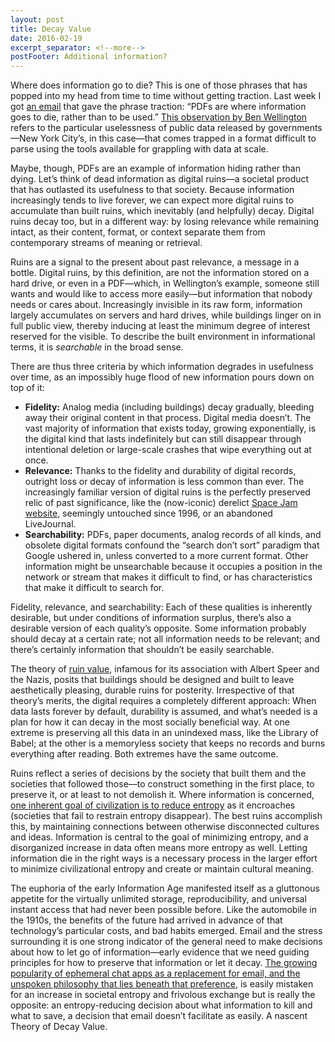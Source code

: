 ```yaml
---
layout: post
title: Decay Value
date: 2016-02-19
excerpt_separator: <!--more-->
postFooter: Additional information?
---
```


Where does information go to die? This is one of those phrases that has popped into my head from time to time without getting traction. Last week I got <a href="http://us3.campaign-archive1.com/?u=2e2c86e49a5f6d1fd1ab7ce70&amp;id=4b2a7bdc4e&amp;e=315e84e96d">an email</a> that gave the phrase traction: “PDFs are where information goes to die, rather than to be used.” <a href="http://iquantny.tumblr.com/post/138591469879/proposed-council-pay-raise-would-move-salary-from">This observation by Ben Wellington</a> refers to the particular uselessness of public data released by governments—New York City’s, in this case—that comes trapped in a format difficult to parse using the tools available for grappling with data at scale.

Maybe, though, PDFs are an example of information hiding rather than dying. Let’s think of dead information as digital ruins—a societal product that has outlasted its usefulness to that society. Because information increasingly tends to live forever, we can expect more digital ruins to accumulate than built ruins, which inevitably (and helpfully) decay. Digital ruins decay too, but in a different way: by losing relevance while remaining intact, as their content, format, or context separate them from contemporary streams of meaning or retrieval.

Ruins are a signal to the present about past relevance, a message in a bottle. Digital ruins, by this definition, are not the information stored on a hard drive, or even in a PDF—which, in Wellington’s example, someone still wants and would like to access more easily—but information that nobody needs or cares about. Increasingly invisible in its raw form, information largely accumulates on servers and hard drives, while buildings linger on in full public view, thereby inducing at least the minimum degree of interest reserved for the visible. To describe the built environment in informational terms, it is <em>searchable</em> in the broad sense.

There are thus three criteria by which information degrades in usefulness over time, as an impossibly huge flood of new information pours down on top of it:
<ul>
	<li><strong>Fidelity:</strong> Analog media (including buildings) decay gradually, bleeding away their original content in that process. Digital media doesn’t. The vast majority of information that exists today, growing exponentially, is the digital kind that lasts indefinitely but can still disappear through intentional deletion or large-scale crashes that wipe everything out at once.</li>
	<li><strong>Relevance:</strong> Thanks to the fidelity and durability of digital records, outright loss or decay of information is less common than ever. The increasingly familiar version of digital ruins is the perfectly preserved relic of past significance, like the (now-iconic) derelict <a href="http://www.warnerbros.com/archive/spacejam/movie/jam.htm">Space Jam website</a>, seemingly untouched since 1996, or an abandoned LiveJournal.</li>
	<li><strong>Searchability:</strong> PDFs, paper documents, analog records of all kinds, and obsolete digital formats confound the “search don’t sort” paradigm that Google ushered in, unless converted to a more current format. Other information might be unsearchable because it occupies a position in the network or stream that makes it difficult to find, or has characteristics that make it difficult to search for.</li>
</ul>
Fidelity, relevance, and searchability: Each of these qualities is inherently desirable, but under conditions of information surplus, there’s also a desirable version of each quality’s opposite. Some information probably should decay at a certain rate; not all information needs to be relevant; and there’s certainly information that shouldn’t be easily searchable.

The theory of <a href="https://en.wikipedia.org/wiki/Ruin_value">ruin value</a>, infamous for its association with Albert Speer and the Nazis, posits that buildings should be designed and built to leave aesthetically pleasing, durable ruins for posterity. Irrespective of that theory’s merits, the digital requires a completely different approach: When data lasts forever by default, durability is assumed, and what’s needed is a plan for how it can decay in the most socially beneficial way. At one extreme is preserving all this data in an unindexed mass, like the Library of Babel; at the other is a memoryless society that keeps no records and burns everything after reading. Both extremes have the same outcome.

Ruins reflect a series of decisions by the society that built them and the societies that followed those—to construct something in the first place, to preserve it, or at least to not demolish it. Where information is concerned, <a href="http://www.ribbonfarm.com/2013/05/23/civilization-and-the-war-on-entropy/">one inherent goal of civilization is to reduce entropy</a> as it encroaches (societies that fail to restrain entropy disappear). The best ruins accomplish this, by maintaining connections between otherwise disconnected cultures and ideas. Information is central to the goal of minimizing entropy, and a disorganized increase in data often means more entropy as well. Letting information die in the right ways is a necessary process in the larger effort to minimize civilizational entropy and create or maintain cultural meaning.

The euphoria of the early Information Age manifested itself as a gluttonous appetite for the virtually unlimited storage, reproducibility, and universal instant access that had never been possible before. Like the automobile in the 1910s, the benefits of the future had arrived in advance of that technology’s particular costs, and bad habits emerged. Email and the stress surrounding it is one strong indicator of the general need to make decisions about how to let go of information—early evidence that we need guiding principles for how to preserve that information or let it decay. <a href="http://www.ribbonfarm.com/2015/07/21/inbox-zero-versus-flow-laminar/">The growing popularity of ephemeral chat apps as a replacement for email, and the unspoken philosophy that lies beneath that preference</a>, is easily mistaken for an increase in societal entropy and frivolous exchange but is really the opposite: an entropy-reducing decision about what information to kill and what to save, a decision that email doesn’t facilitate as easily. A nascent Theory of Decay Value.